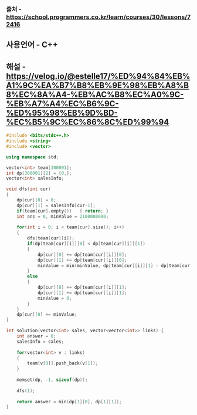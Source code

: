 ### 출처 - https://school.programmers.co.kr/learn/courses/30/lessons/72416
## 사용언어 - C++
## 해설 - https://velog.io/@estelle17/%ED%94%84%EB%A1%9C%EA%B7%B8%EB%9E%98%EB%A8%B8%EC%8A%A4-%EB%AC%B8%EC%A0%9C-%EB%A7%A4%EC%B6%9C-%ED%95%98%EB%9D%BD-%EC%B5%9C%EC%86%8C%ED%99%94

```cpp
#include <bits/stdc++.h>
#include <string>
#include <vector>

using namespace std;

vector<int> team[300001];
int dp[300001][2] = {0,};
vector<int> salesInfo;

void dfs(int cur)
{
    dp[cur][0] = 0;
    dp[cur][1] = salesInfo[cur-1];
    if(team[cur].empty())   { return; }
    int ans = 0, minValue = 2100000000;
    
    for(int i = 0; i < team[cur].size(); i++)
    {
        dfs(team[cur][i]);
        if(dp[team[cur][i]][0] < dp[team[cur][i]][1])
        {
            dp[cur][0] += dp[team[cur][i]][0];
            dp[cur][1] += dp[team[cur][i]][0];
            minValue = min(minValue, dp[team[cur][i]][1] - dp[team[cur][i]][0]);
        }
        else
        {
            dp[cur][0] += dp[team[cur][i]][1];
            dp[cur][1] += dp[team[cur][i]][1];
            minValue = 0;
        }
    }
    dp[cur][0] += minValue;
}

int solution(vector<int> sales, vector<vector<int>> links) {
    int answer = 0;
    salesInfo = sales;
    
    for(vector<int> v : links)
    {
        team[v[0]].push_back(v[1]);
    }
    
    memset(dp, -1, sizeof(dp));
    
    dfs(1);
    
    return answer = min(dp[1][0], dp[1][1]);
}
```